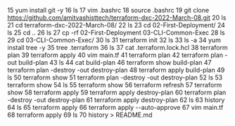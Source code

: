    15  yum install git -y 
   16  ls
   17  vim .bashrc 
   18  source .bashrc 
   19  git clone https://github.com/amitvashisttech/terraform-dxc-2022-March-08.git
   20  ls
   21  cd terraform-dxc-2022-March-08/
   22  ls
   23  cd 02-First-Deployment/
   24  ls
   25  cd ..
   26  ls
   27  cp -rf 02-First-Deployment 03-CLI-Common-Exec
   28  ls
   29  cd 03-CLI-Common-Exec/
   30  ls
   31  terraform init 
   32  ls
   33  ls -a 
   34  yum install tree -y 
   35  tree .terraform
   36  ls
   37  cat .terraform.lock.hcl 
   38  terraform plan 
   39  terraform apply 
   40  vim main.tf 
   41  terraform plan 
   42  terraform plan -out build-plan 
   43  ls
   44  cat build-plan 
   46  terraform show build-plan 
   47  terraform plan -destroy -out destroy-plan 
   48  terraform apply build-plan 
   49  ls 
   50  terraform show 
   51  terraform plan -destroy -out destroy-plan 
   52  ls
   53  terraform show 
   54  ls
   55  terraform show 
   56  terraform refresh 
   57  terraform show 
   58  terraform apply 
   59  terraform apply destroy-plan 
   60  terraform plan -destroy -out destroy-plan 
   61  terraform apply destroy-plan 
   62  ls
   63  history 
   64  ls
   65  terraform apply 
   66  terraform apply --auto-approve 
   67  vim main.tf 
   68  terraform apply 
   69  ls
   70  history > README.md
